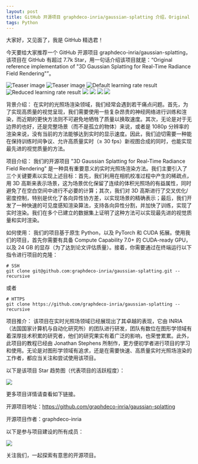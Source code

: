 ```yaml
---
layout: post
title: GitHub 开源项目 graphdeco-inria/gaussian-splatting 介绍，Original reference implementation of "3D Gaussian Splatting for Real-Time Radiance Field Rendering"
tags: Python
---
```


大家好，又见面了，我是 GitHub 精选君！

今天要给大家推荐一个 GitHub 开源项目 graphdeco-inria/gaussian-splatting，该项目在 GitHub 有超过 7.7k Star，用一句话介绍该项目就是：“Original reference implementation of "3D Gaussian Splatting for Real-Time Radiance Field Rendering"”。


![Teaser image](https://raw.githubusercontent.com/graphdeco-inria/gaussian-splatting/master/assets/teaser.png)
![Teaser image](https://raw.githubusercontent.com/graphdeco-inria/gaussian-splatting/master/assets/select.png)
![Default learning rate result](https://raw.githubusercontent.com/graphdeco-inria/gaussian-splatting/master/assets/worse.png "title-1")
![Reduced learning rate result](https://raw.githubusercontent.com/graphdeco-inria/gaussian-splatting/master/assets/better.png "title-2")
![](https://raw.githubusercontent.com/graphdeco-inria/gaussian-splatting/master/assets/logo_inria.png)
![](https://raw.githubusercontent.com/graphdeco-inria/gaussian-splatting/master/assets/logo_uca.png)
![](https://raw.githubusercontent.com/graphdeco-inria/gaussian-splatting/master/assets/logo_mpi.png)
![](https://raw.githubusercontent.com/graphdeco-inria/gaussian-splatting/master/assets/logo_graphdeco.png)



背景介绍：
在实时的光照场渲染领域，我们经常会遇到若干痛点问题。首先，为了实现高质量的视觉呈现，我们需要使用一些复杂昂贵的神经网络进行训练和渲染，而近期的更快方法则不可避免地牺牲了质量以换取速度。其次，无论是对于无边界的也好，还是完整场景（而不是孤立的物体）来说，或者是 1080p 分辨率的渲染来说，没有当前的方法能够达到实时的显示速度。因此，我们迫切需要一种能在保持训练时间争议、允许高质量实时（≥ 30 fps）新视图合成的同时，也能实现最先进的视觉质量的方法。

项目介绍：
我们的开源项目 "3D Gaussian Splatting for Real-Time Radiance Field Rendering" 是一种具有重要意义的实时光照场渲染方法。我们主要引入了三个关键要素以实现上述目标：首先，我们利用在相机校准过程中产生的稀疏点，用 3D 高斯来表示场景，这为场景优化保留了连续的体积光照场的有益属性，同时避免了在空白空间中进行不必要的计算；其次，我们对 3D 高斯进行了交叉优化/密度控制，特别是优化了各向异性协方差，以实现场景的精确表示；最后，我们开发了一种快速的可见度感知渲染算法，支持各向异性分割，并加快了训练，实现了实时渲染。我们在多个已建立的数据集上证明了这种方法可以实现最先进的视觉质量和实时渲染。

如何使用：
我们的项目基于原生 Python，以及 PyTorch 和 CUDA 拓展。使用我们的项目，首先你需要有具备 Compute Capability 7.0+ 的 CUDA-ready GPU，以及 24 GB 的显存（为了达到论文评估质量）。接着，你需要通过在终端运行以下指令进行项目的克隆：
```shell
# SSH
git clone git@github.com:graphdeco-inria/gaussian-splatting.git --recursive
```
或者
```shell
# HTTPS
git clone https://github.com/graphdeco-inria/gaussian-splatting --recursive
```

项目推介：
该项目在实时光照场领域已经展现出了其卓越的表现，它由 INRIA（法国国家计算机与自动化研究所）的团队进行研发，团队有数位在图形学领域有着深厚技术积累的研究者，他们的研究果实有着广泛的影响，也荣誉累累。此外，此项目的教程已经由 Jonathan Stephens 所制作，更方便初学者进行项目的学习和使用。无论是对图形学领域有追求，还是在需要快速、高质量实时光照场渲染的工作者，都应当关注和尝试使用该项目。


以下是该项目 Star 趋势图（代表项目的活跃程度）：

![](https://api.star-history.com/svg?repos=graphdeco-inria/gaussian-splatting&type=Timeline)

更多项目详情请查看如下链接。

开源项目地址：https://github.com/graphdeco-inria/gaussian-splatting 

开源项目作者：graphdeco-inria

以下是参与项目建设的所有成员：

![](https://contrib.rocks/image?repo=graphdeco-inria/gaussian-splatting)

关注我们，一起探索有意思的开源项目。

